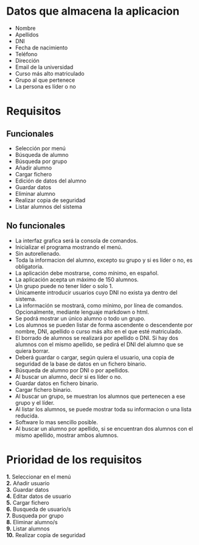 
# Datos que almacena la aplicacion

* Nombre
* Apellidos
* DNI
* Fecha de nacimiento
* Teléfono
* Dirección
* Email de la universidad
* Curso más alto matriculado
* Grupo al que pertenece
* La persona es líder o no

# Requisitos  

## Funcionales

* Selección por menú
* Búsqueda de alumno
* Búsqueda por grupo
* Añadir alumno
* Cargar fichero
* Edición de datos del alumno
* Guardar datos
* Eliminar alumno
* Realizar copia de seguridad
* Listar alumnos del sistema

## No funcionales

* La interfaz grafica será la consola de comandos.
* Inicializar el programa mostrando el menú.
* Sin autorellenado.
* Toda la informacion del alumno, excepto su grupo y si es líder o no, es obligatoria.
* La aplicación debe mostrarse, como mínimo, en español. 
* La aplicación acepta un máximo de 150 alumnos. 
* Un grupo puede no tener líder o solo 1. 
* Únicamente introducir usuarios cuyo DNI no exista ya dentro del sistema.
* La información se mostrará, como mínimo, por línea de comandos. Opcionalmente, mediante lenguaje markdown o html. 
* Se podrá mostrar un único alumno o todo un grupo.
* Los alumnos se pueden listar de forma ascendente o descendente por nombre, DNI, apellido o curso más alto en el que esté matriculado.
* El borrado de alumnos se realizará por apellido o DNI. Si hay dos alumnos con el mismo apellido, se pedirá el DNI del alumno que se quiera borrar. 
* Deberá guardar o cargar, según quiera el usuario, una copia de seguridad de la base de datos en un fichero binario. 
* Búsqueda de alumno por DNI o por apellidos.
* Al buscar un alumno, decir si es líder o no.
* Guardar datos en fichero binario.
* Cargar fichero binario.
* Al buscar un grupo, se muestran los alumnos que pertenecen a ese grupo y el líder.  
* Al listar los alumnos, se puede mostrar toda su informacion o una lista reducida.
* Software lo mas sencillo posible.
* Al buscar un alumno por apellido, si se encuentran dos alumnos con el mismo apellido, mostrar ambos alumnos.

# Prioridad de los requisitos

**1.** Seleccionar en el menú  
**2.** Añadir usuario  
**3.** Guardar datos  
**4.** Editar datos de usuario  
**5.** Cargar fichero  
**6.** Busqueda de usuario/s  
**7.** Busqueda por grupo  
**8.** Eliminar alumno/s  
**9.** Listar alumnos  
**10.** Realizar copia de seguridad   


